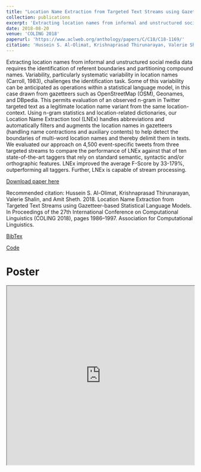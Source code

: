```yaml
---
title: "Location Name Extraction from Targeted Text Streams using Gazetteer-based Statistical Language Models"
collection: publications
excerpt: 'Extracting location names from informal and unstructured social media data requires the identification of referent boundaries and partitioning compound names. Variability, particularly systematic variability in location names (Carroll, 1983), challenges the identification task. Some of this variability can be anticipated as operations within a statistical language model, in this case drawn from gazetteers such as OpenStreetMap (OSM), Geonames, and DBpedia. This permits evaluation of an observed n-gram in Twitter targeted text as a legitimate location name variant from the same location-context. Using n-gram statistics and location-related dictionaries, our Location Name Extraction tool (LNEx) handles abbreviations and automatically filters and augments the location names in gazetteers (handling name contractions and auxiliary contents) to help detect the boundaries of multi-word location names and thereby delimit them in texts. We evaluated our approach on 4,500 event-specific tweets from three targeted streams to compare the performance of LNEx against that of ten state-of-the-art taggers that rely on standard semantic, syntactic and/or orthographic features. LNEx improved the average F-Score by 33-179%, outperforming all taggers. Further, LNEx is capable of stream processing.'
date: 2018-08-20
venue: 'COLING 2018'
paperurl: 'https://www.aclweb.org/anthology/papers/C/C18/C18-1169/'
citation: 'Hussein S. Al-Olimat, Krishnaprasad Thirunarayan, Valerie Shalin, and Amit Sheth. 2018. Location Name Extraction from Targeted Text Streams using Gazetteer-based Statistical Language Models. In Proceedings of the 27th International Conference on Computational Linguistics (COLING 2018), pages 1986–1997. Association for Computational Linguistics.'
---
```


Extracting location names from informal and unstructured social media data requires the identification of referent boundaries and partitioning compound names. Variability, particularly systematic variability in location names (Carroll, 1983), challenges the identification task. Some of this variability can be anticipated as operations within a statistical language model, in this case drawn from gazetteers such as OpenStreetMap (OSM), Geonames, and DBpedia. This permits evaluation of an observed n-gram in Twitter targeted text as a legitimate location name variant from the same location-context. Using n-gram statistics and location-related dictionaries, our Location Name Extraction tool (LNEx) handles abbreviations and automatically filters and augments the location names in gazetteers (handling name contractions and auxiliary contents) to help detect the boundaries of multi-word location names and thereby delimit them in texts. We evaluated our approach on 4,500 event-specific tweets from three targeted streams to compare the performance of LNEx against that of ten state-of-the-art taggers that rely on standard semantic, syntactic and/or orthographic features. LNEx improved the average F-Score by 33-179%, outperforming all taggers. Further, LNEx is capable of stream processing.

[Download paper here](https://www.aclweb.org/anthology/papers/C/C18/C18-1169/)

Recommended citation: Hussein S. Al-Olimat, Krishnaprasad Thirunarayan, Valerie Shalin, and Amit Sheth. 2018. Location Name Extraction from Targeted Text Streams using Gazetteer-based Statistical Language Models. In Proceedings of the 27th International Conference on Computational Linguistics (COLING 2018), pages 1986–1997. Association for Computational Linguistics.

[BibTex](https://www.aclweb.org/anthology/papers/C/C18/C18-1169.bib)

[Code](https://github.com/halolimat/LNEx)

# Poster

<iframe src="https://drive.google.com/file/d/1kqySTW7diyr50bEiCkPyaPQdfYTraUf4/preview" width="100%" height="480"></iframe>
